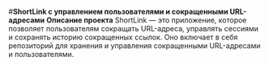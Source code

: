 #**ShortLink с управлением пользователями и сокращенными URL-адресами**
**Описание проекта**
ShortLink — это приложение, которое позволяет пользователям сокращать URL-адреса, управлять сессиями и сохранять историю сокращенных ссылок. Оно включает в себя репозиторий для хранения и управления сокращенными URL-адресами и пользователями.
